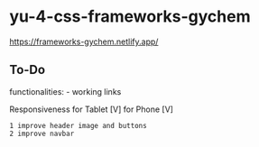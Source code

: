 # yu-4-css-frameworks-gychem

https://frameworks-gychem.netlify.app/

To-Do
------------------
functionalities:
    - working links

Responsiveness
    for Tablet [V]
    for Phone [V]

    1 improve header image and buttons
    2 improve navbar





